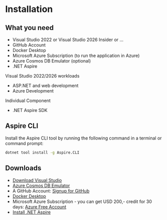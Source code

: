 # Installation
 
## What you need

- Visual Studio 2022 or Visual Studio 2026 Insider or ...
- GitHub Account
- Docker Desktop
- Microsoft Azure Subscription (to run the application in Azure)
- Azure Cosmos DB Emulator (optional)
- .NET Aspire

Visual Studio 2022/2026 workloads
- ASP.NET and web development
- Azure Development

Individual Component
- .NET Aspire SDK

## Aspire CLI

Install the Aspire CLI tool by running the following command in a terminal or command prompt:

```bash
dotnet tool install -g Aspire.CLI
```

## Downloads

- [Download Visual Studio](https://visualstudio.microsoft.com/downloads/)
- [Azure Cosmos DB Emulator](https://learn.microsoft.com/en-us/azure/cosmos-db/how-to-develop-emulator?tabs=windows%2Ccsharp&pivots=api-nosql#install-the-emulator)
- A GitHub Account: [Signup for GitHub](https://github.com/signup)
- [Docker Desktop](https://www.docker.com/products/docker-desktop/)
- Microsoft Azure Subscription - you can get USD 200,- credit for 30 days: [Azure Free Account](https://azure.microsoft.com/free/)
- [Install .NET Aspire](https://learn.microsoft.com/en-us/dotnet/aspire/fundamentals/setup-tooling?tabs=visual-studio#install-net-aspire)
